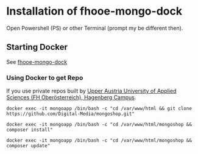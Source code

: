 # Installation of fhooe-mongo-dock

Open Powershell (PS) or other Terminal (prompt my be different then).

## Starting Docker

See [fhooe-mongo-dock](https://github.com/Digital-Media/fhooe-mongo-dock)

### Using Docker to get Repo

If you use private repos built by [Upper Austria University of Applied Sciences (FH Oberösterreich), Hagenberg Campus](https://www.fh-ooe.at/en/hagenberg-campus/).

```shell
docker exec -it mongoapp /bin/bash -c "cd /var/www/html && git clone https://github.com/Digital-Media/mongoshop.git"
```
```shell
docker exec -it mongoapp /bin/bash -c "cd /var/www/html/mongoshop && composer install"
```
```shell
docker exec -it mongoapp /bin/bash -c "cd /var/www/html/mongoshop && composer update"
```